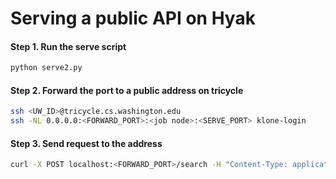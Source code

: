 # Serving a public API on Hyak

#### Step 1. Run the serve script
```bash
python serve2.py
```

#### Step 2. Forward the port to a public address on tricycle
```bash
ssh <UW_ID>@tricycle.cs.washington.edu
ssh -NL 0.0.0.0:<FORWARD_PORT>:<job node>:<SERVE_PORT> klone-login
```

#### Step 3. Send request to the address
```bash
curl -X POST localhost:<FORWARD_PORT>/search -H "Content-Type: application/json" -d '{"query": "example query", "domains": "pes2o"}'
```